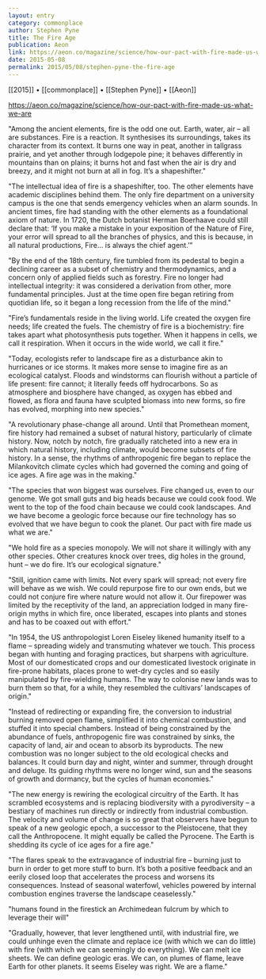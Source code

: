 ```yaml
---
layout: entry
category: commonplace
author: Stephen Pyne
title: The Fire Age
publication: Aeon
link: https://aeon.co/magazine/science/how-our-pact-with-fire-made-us-what-we-are
date: 2015-05-08
permalink: 2015/05/08/stephen-pyne-the-fire-age
---
```


[[2015]] • [[commonplace]] • [[Stephen Pyne]] • [[Aeon]] 

https://aeon.co/magazine/science/how-our-pact-with-fire-made-us-what-we-are

"Among the ancient elements, fire is the odd one out. Earth, water, air – all are substances. Fire is a reaction. It synthesises its surroundings, takes its character from its context. It burns one way in peat, another in tallgrass prairie, and yet another through lodgepole pine; it behaves differently in mountains than on plains; it burns hot and fast when the air is dry and breezy, and it might not burn at all in fog. It’s a shapeshifter."
 
"The intellectual idea of fire is a shapeshifter, too. The other elements have academic disciplines behind them. The only fire department on a university campus is the one that sends emergency vehicles when an alarm sounds. In ancient times, fire had standing with the other elements as a foundational axiom of nature. In 1720, the Dutch botanist Herman Boerhaave could still declare that: ‘If you make a mistake in your exposition of the Nature of Fire, your error will spread to all the branches of physics, and this is because, in all natural productions, Fire… is always the chief agent.’"

"By the end of the 18th century, fire tumbled from its pedestal to begin a declining career as a subset of chemistry and thermodynamics, and a concern only of applied fields such as forestry. Fire no longer had intellectual integrity: it was considered a derivation from other, more fundamental principles. Just at the time open fire began retiring from quotidian life, so it began a long recession from the life of the mind."

"Fire’s fundamentals reside in the living world. Life created the oxygen fire needs; life created the fuels. The chemistry of fire is a biochemistry: fire takes apart what photosynthesis puts together. When it happens in cells, we call it respiration. When it occurs in the wide world, we call it fire."

"Today, ecologists refer to landscape fire as a disturbance akin to hurricanes or ice storms. It makes more sense to imagine fire as an ecological catalyst. Floods and windstorms can flourish without a particle of life present: fire cannot; it literally feeds off hydrocarbons. So as atmosphere and biosphere have changed, as oxygen has ebbed and flowed, as flora and fauna have sculpted biomass into new forms, so fire has evolved, morphing into new species."

"A revolutionary phase-change all around. Until that Promethean moment, fire history had remained a subset of natural history, particularly of climate history. Now, notch by notch, fire gradually ratcheted into a new era in which natural history, including climate, would become subsets of fire history. In a sense, the rhythms of anthropogenic fire began to replace the Milankovitch climate cycles which had governed the coming and going of ice ages. A fire age was in the making."

"The species that won biggest was ourselves. Fire changed us, even to our genome. We got small guts and big heads because we could cook food. We went to the top of the food chain because we could cook landscapes. And we have become a geologic force because our fire technology has so evolved that we have begun to cook the planet. Our pact with fire made us what we are."

"We hold fire as a species monopoly. We will not share it willingly with any other species. Other creatures knock over trees, dig holes in the ground, hunt – we do fire. It’s our ecological signature."

"Still, ignition came with limits. Not every spark will spread; not every fire will behave as we wish. We could repurpose fire to our own ends, but we could not conjure fire where nature would not allow it. Our firepower was limited by the receptivity of the land, an appreciation lodged in many fire-origin myths in which fire, once liberated, escapes into plants and stones and has to be coaxed out with effort."

"In 1954, the US anthropologist Loren Eiseley likened humanity itself to a flame – spreading widely and transmuting whatever we touch. This process began with hunting and foraging practices, but sharpens with agriculture. Most of our domesticated crops and our domesticated livestock originate in fire-prone habitats, places prone to wet-dry cycles and so easily manipulated by fire-wielding humans. The way to colonise new lands was to burn them so that, for a while, they resembled the cultivars’ landscapes of origin."

"Instead of redirecting or expanding fire, the conversion to industrial burning removed open flame, simplified it into chemical combustion, and stuffed it into special chambers. Instead of being constrained by the abundance of fuels, anthropogenic fire was constrained by sinks, the capacity of land, air and ocean to absorb its byproducts. The new combustion was no longer subject to the old ecological checks and balances. It could burn day and night, winter and summer, through drought and deluge. Its guiding rhythms were no longer wind, sun and the seasons of growth and dormancy, but the cycles of human economies."

"The new energy is rewiring the ecological circuitry of the Earth. It has scrambled ecosystems and is replacing biodiversity with a pyrodiversity – a bestiary of machines run directly or indirectly from industrial combustion. The velocity and volume of change is so great that observers have begun to speak of a new geologic epoch, a successor to the Pleistocene, that they call the Anthropocene. It might equally be called the Pyrocene. The Earth is shedding its cycle of ice ages for a fire age."

"The flares speak to the extravagance of industrial fire – burning just to burn in order to get more stuff to burn. It’s both a positive feedback and an eerily closed loop that accelerates the process and worsens its consequences. Instead of seasonal waterfowl, vehicles powered by internal combustion engines traverse the landscape ceaselessly."

"humans found in the firestick an Archimedean fulcrum by which to leverage their will"

"Gradually, however, that lever lengthened until, with industrial fire, we could unhinge even the climate and replace ice (with which we can do little) with fire (with which we can seemingly do everything). We can melt ice sheets. We can define geologic eras. We can, on plumes of flame, leave Earth for other planets. It seems Eiseley was right. We are a flame."
